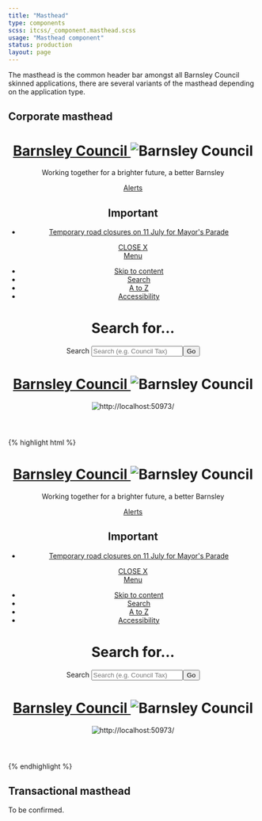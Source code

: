 ```yaml
---
title: "Masthead"
type: components
scss: itcss/_component.masthead.scss
usage: "Masthead component"
status: production
layout: page
---
```


The masthead is the common header bar amongst all Barnsley Council skinned applications, there are several variants of the masthead depending on the application type.

## Corporate masthead

<div class="example">
<header role="banner">
    <div class="container container--screen">
        <div class="masthead">
            <div class="logo masthead__logo">
                <h1 class="logo__heading">
                    <a class="logo__link" href="/">
                        Barnsley Council
                    </a>
                <img class="logo__print" alt="Barnsley Council" src="/Images/bmbc-print.png">
                </h1>
            </div>
            <p class="masthead__strapline">Working together for a brighter future, a better Barnsley</p>
            <!-- Alerts Component -->
            <div class="masthead__button alerts">
                <a href="/alerts" class="alerts__link ">Alerts</a>
                <div class="alerts__container">
                    <h2 class="alerts__heading">Important</h2>
                    <nav class="alerts__menu">
                        <ul class="alerts__list ui-list">                    
                            <li class="alerts__item">
                                <a href="/alerts/temporary-road-closures-on-11-july-for-mayors-parade/" class="alerts__item__link">Temporary road closures on 11 July for Mayor's Parade</a>
                            </li>
                        </ul>
                    </nav>
                    <a href="#" class="alerts__close">CLOSE X</a>
                </div>       
            </div>
            <!-- Masthead Navigation -->
            <nav class="masthead__nav">
                <a href="/search" class="masthead__nav__button showMenu" data-menu-content=".masthead__nav__container">Menu</a>
                <div class="masthead__nav__container">
                    <ul class="ui-list">
                        <li class="masthead__nav__item"><a class="masthead__nav__link" href="#start" accesskey="S">Skip to content</a></li>
                        <li class="masthead__nav__item md-hidden"><a class="masthead__nav__link" href="/search">Search</a></li>
                        <li class="masthead__nav__item"><a class="masthead__nav__link" href="/atoz">A to Z</a></li>
                        <li class="masthead__nav__item"><a class="masthead__nav__link" href="/accessibility">Accessibility</a></li>
                    </ul>
                </div>
            </nav>       
            <!-- Masthead Search -->     
            <div class="masthead__search">
                <div class="container container--page">                
                    <div>
                        <form action="/search" method="get" role="search">
                            <h1 class="search__heading">Search for...</h1>
                            <label class="ui-search__label search__label" for="search">Search</label>
                            <input class="ui-search__field search__field" type="search" name="search" id="search" placeholder="Search (e.g. Council Tax)" accesskey="4"><!--
                         --><button class="button button--primary button--search search__button" type="submit">Go</button>
                        </form>
                    </div>
                </div>
            </div>
        </div>
    </div>
    <div class="container container--print container--float">
        <div class="logo masthead__logo">
            <h1 class="logo__heading">
                <a class="logo__link" href="/">
                    Barnsley Council
                </a>
                <img class="logo__print" alt="Barnsley Council" src="/Images/bmbc-print.png">
            </h1>
        </div>
        <!-- QR Code containing page URL -->
        <div class="masthead__qr-code">
            <div class="qr-code">
                <img class="qr-code__image" alt="http://localhost:50973/" src="http://localhost:50973/.qr">
            </div>
        </div>
    </div>
</header>
</div>

{% highlight html %}
<header role="banner">
    <div class="container container--screen">
        <div class="masthead">
            <div class="logo masthead__logo">
                <h1 class="logo__heading">
                    <a class="logo__link" href="/">
                        Barnsley Council
                    </a>
                <img class="logo__print" alt="Barnsley Council" src="/Images/bmbc-print.png">
                </h1>
            </div>
            <p class="masthead__strapline">Working together for a brighter future, a better Barnsley</p>
            <!-- Alerts Component -->
            <div class="masthead__button alerts">
                <a href="/alerts" class="alerts__link ">Alerts</a>
                <div class="alerts__container">
                    <h2 class="alerts__heading">Important</h2>
                    <nav class="alerts__menu">
                        <ul class="alerts__list ui-list">                    
                            <li class="alerts__item">
                                <a href="/alerts/temporary-road-closures-on-11-july-for-mayors-parade/" class="alerts__item__link">Temporary road closures on 11 July for Mayor's Parade</a>
                            </li>
                        </ul>
                    </nav>
                    <a href="#" class="alerts__close">CLOSE X</a>
                </div>       
            </div>
            <!-- Masthead Navigation -->
            <nav class="masthead__nav">
                <a href="/search" class="masthead__nav__button showMenu" data-menu-content=".masthead__nav__container">Menu</a>
                <div class="masthead__nav__container">
                    <ul class="ui-list">
                        <li class="masthead__nav__item"><a class="masthead__nav__link" href="#start" accesskey="S">Skip to content</a></li>
                        <li class="masthead__nav__item md-hidden"><a class="masthead__nav__link" href="/search">Search</a></li>
                        <li class="masthead__nav__item"><a class="masthead__nav__link" href="/atoz">A to Z</a></li>
                        <li class="masthead__nav__item"><a class="masthead__nav__link" href="/accessibility">Accessibility</a></li>
                    </ul>
                </div>
            </nav>       
            <!-- Masthead Search -->     
            <div class="masthead__search">
                <div class="container container--page">                
                    <div>
                        <form action="/search" method="get" role="search">
                            <h1 class="search__heading">Search for...</h1>
                            <label class="ui-search__label search__label" for="search">Search</label>
                            <input class="ui-search__field search__field" type="search" name="search" id="search" placeholder="Search (e.g. Council Tax)" accesskey="4"><!--
                         --><button class="button button--primary button--search search__button" type="submit">Go</button>
                        </form>
                    </div>
                </div>
            </div>
        </div>
    </div>
    <div class="container container--print container--float">
        <div class="logo masthead__logo">
            <h1 class="logo__heading">
                <a class="logo__link" href="/">
                    Barnsley Council
                </a>
                <img class="logo__print" alt="Barnsley Council" src="/Images/bmbc-print.png">
            </h1>
        </div>
        <!-- QR Code containing page URL -->
        <div class="masthead__qr-code">
            <div class="qr-code">
                <img class="qr-code__image" alt="http://localhost:50973/" src="http://localhost:50973/.qr">
            </div>
        </div>
    </div>
</header>
{% endhighlight %}

## Transactional masthead

To be confirmed.